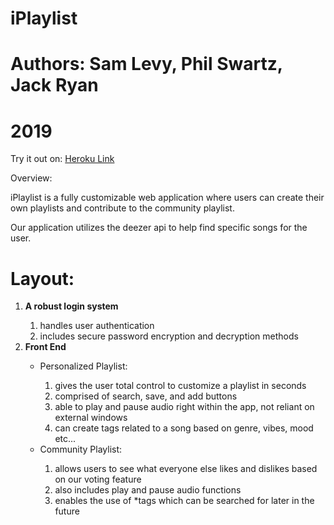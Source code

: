 # iPlaylist

# Authors: Sam Levy, Phil Swartz, Jack Ryan
# 2019

Try it out on: 
[Heroku Link](https://fierce-temple-77564.herokuapp.com/)

Overview:

iPlaylist is a fully customizable web application where users can create their own playlists and contribute to the community playlist.

Our application utilizes the deezer api to help find specific songs for the user.

<h1>Layout:</h1>
   
<ol>
<li><strong>A robust login system</strong></li>
   <ol>
   <li>handles user authentication</li>
   <li>includes secure password encryption and decryption methods</li>
   </ol>
   
<li><strong>Front End</strong></li>
   <ul>
   <li>Personalized Playlist:</li>
      <ol>
         <li>gives the user total control to customize a playlist in seconds</li>
         <li>comprised of search, save, and add buttons</li>
         <li>able to play and pause audio right within the app, not reliant on external windows</li>
         <li>can create tags related to a song based on genre, vibes, mood etc...</li>
      </ol>
      
   <li>Community Playlist:</li>
      <ol>
         <li>allows users to see what everyone else likes and dislikes based on our voting feature</li>
         <li>also includes play and pause audio functions</li>
         <li>enables the use of *tags which can be searched for later in the future</li>
      </ol>
   </ul>
      
 </ol>  
   



